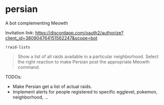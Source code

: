 # persian
A bot complementing Meowth

Invitation link: https://discordapp.com/oauth2/authorize?client_id=380904764151562247&scope=bot

`!raid-lists`
> Show a list of all raids available in a particular neighborhood.
> Select the right reaction to make Persian post the appropriate Meowth command.

TODOs: 
- Make Persian get a list of actual raids.
- Implement alerts for people registered to specific egglevel, pokemon, neighborhood, ...
